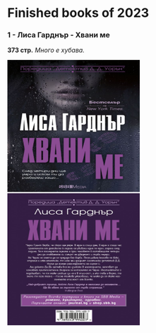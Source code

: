 <h1>Finished books of 2023</h1>

<h3>1 - Лиса Гарднър - Хвани ме</h3> <strong>373 стр.</strong> <em>Много е хубава.</em>

<img src='./img/LisaFront.jpg' width='300px' height='300px'> <img src='./img/LisaBack.jpg' width='300px' height='300px'>
